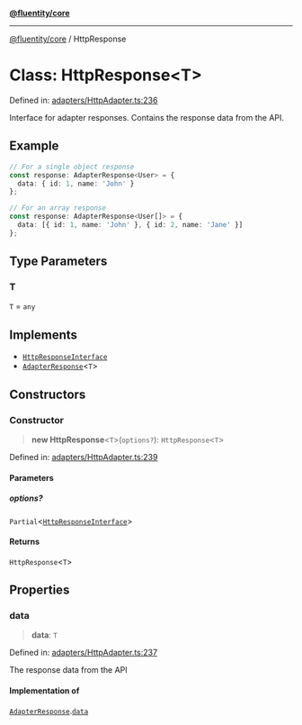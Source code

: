 [**@fluentity/core**](../README.md)

***

[@fluentity/core](../globals.md) / HttpResponse

# Class: HttpResponse\<T\>

Defined in: [adapters/HttpAdapter.ts:236](https://github.com/cedricpierre/fluentity-core/blob/3545f27c0a85945d554127b597e9fe870d03f95a/src/adapters/HttpAdapter.ts#L236)

Interface for adapter responses.
Contains the response data from the API.

## Example

```typescript
// For a single object response
const response: AdapterResponse<User> = {
  data: { id: 1, name: 'John' }
};

// For an array response
const response: AdapterResponse<User[]> = {
  data: [{ id: 1, name: 'John' }, { id: 2, name: 'Jane' }]
};
```

## Type Parameters

### T

`T` = `any`

## Implements

- [`HttpResponseInterface`](../interfaces/HttpResponseInterface.md)
- [`AdapterResponse`](../interfaces/AdapterResponse.md)\<`T`\>

## Constructors

### Constructor

> **new HttpResponse**\<`T`\>(`options?`): `HttpResponse`\<`T`\>

Defined in: [adapters/HttpAdapter.ts:239](https://github.com/cedricpierre/fluentity-core/blob/3545f27c0a85945d554127b597e9fe870d03f95a/src/adapters/HttpAdapter.ts#L239)

#### Parameters

##### options?

`Partial`\<[`HttpResponseInterface`](../interfaces/HttpResponseInterface.md)\>

#### Returns

`HttpResponse`\<`T`\>

## Properties

### data

> **data**: `T`

Defined in: [adapters/HttpAdapter.ts:237](https://github.com/cedricpierre/fluentity-core/blob/3545f27c0a85945d554127b597e9fe870d03f95a/src/adapters/HttpAdapter.ts#L237)

The response data from the API

#### Implementation of

[`AdapterResponse`](../interfaces/AdapterResponse.md).[`data`](../interfaces/AdapterResponse.md#data)
